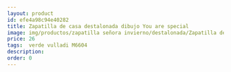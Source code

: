 ```yaml
---
layout: product
id: efe4a98c94e40282
title: Zapatilla de casa destalonada dibujo You are special
image: img/productos/zapatilla señora invierno/destalonada/Zapatilla de casa destalonada dibujo You are special=26= verde vulladi M6604.webp
price: 26
tags:  verde vulladi M6604
description: 
order: 0
---
```


